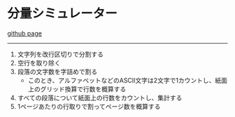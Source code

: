 # 分量シミュレーター

[github page](https://awtnb.github.io/gaisan/)

------------------------------

1. 文字列を改行区切りで分割する
1. 空行を取り除く
1. 段落の文字数を字詰めで割る
    + このとき、アルファベットなどのASCII文字は2文字で1カウントし、紙面上のグリッド換算で行数を概算する
1. すべての段落について紙面上の行数をカウントし、集計する
1. 1ページあたりの行取りで割ってページ数を概算する
